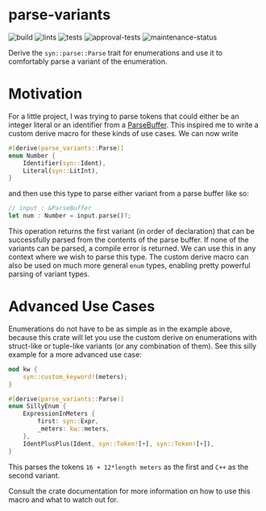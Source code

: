 # parse-variants
![build](https://github.com/geo-ant/parse-variants/workflows/build/badge.svg)
![lints](https://github.com/geo-ant/parse-variants/workflows/lints/badge.svg)
![tests](https://github.com/geo-ant/parse-variants/workflows/tests/badge.svg)
![approval-tests](https://github.com/geo-ant/parse-variants/workflows/approval-tests/badge.svg)
![maintenance-status](https://img.shields.io/badge/maintenance-passively--maintained-yellowgreen.svg)

Derive the `syn::parse::Parse` trait for enumerations and use it to comfortably parse 
a variant of the enumeration.

# Motivation
For a little project, I was trying to parse tokens that could either be an integer literal or an identifier
from a [ParseBuffer](https://docs.rs/syn/1.0/syn/parse/struct.ParseBuffer.html). This inspired me
to write a custom derive macro for these kinds of use cases. We can now write
```rust
#[derive(parse_variants::Parse)]
enum Number {
    Identifier(syn::Ident),
    Literal(syn::LitInt),
}
```
and then use this type to parse either variant from a parse buffer like so:

```rust
// input : &ParseBuffer
let num : Number = input.parse()?;
```

This operation returns the first variant (in order of declaration) that can 
be successfully parsed from the contents of the parse buffer.
If none of the variants can be parsed, a compile error is returned. We can use this in any context
where we wish to parse this type. The custom derive macro can also be used on
much more general `enum` types, enabling pretty powerful parsing of variant types.

# Advanced Use Cases
Enumerations do not have to be as simple as in the example above, because this crate will let you
use the custom derive on enumerations with struct-like or tuple-like variants (or any
combination of them). See this silly example for a more advanced use case:
```rust
mod kw {
    syn::custom_keyword!(meters);
}

#[derive(parse_variants::Parse)]
enum SillyEnum {
    ExpressionInMeters {
        first: syn::Expr,
        _meters: kw::meters,
    },
    IdentPlusPlus(Ident, syn::Token![+], syn::Token![+]),
}
```
This parses the tokens `16 + 12*length meters` as the first and `C++` as the second variant.

Consult the crate documentation for more information on how to use this macro and what to watch out for.
